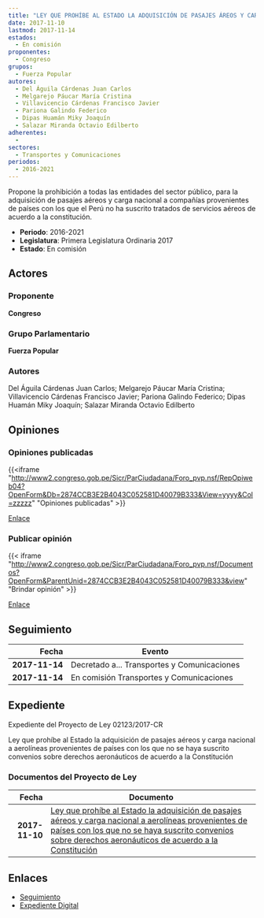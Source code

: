 ```yaml
---
title: "LEY QUE PROHÍBE AL ESTADO LA ADQUISICIÓN DE PASAJES ÁREOS Y CARGA NACIONAL A AEROLÍNEAS PROVENIENTES DE PAÍSES CON LOS QUE NO SE HAYA SUSCRITO CONVENIOS SOBRE DERECHOS AERONÁUTICOS DE ACUERDO A LA CONSTITUCIÓN."
date: 2017-11-10
lastmod: 2017-11-14
estados: 
  - En comisión
proponentes: 
  - Congreso
grupos: 
  - Fuerza Popular
autores: 
  - Del Águila Cárdenas Juan Carlos
  - Melgarejo Páucar María Cristina
  - Villavicencio Cárdenas Francisco Javier
  - Pariona Galindo Federico
  - Dipas Huamán Miky Joaquín
  - Salazar Miranda Octavio Edilberto
adherentes: 
  - 
sectores: 
  - Transportes y Comunicaciones
periodos: 
  - 2016-2021
---
```


Propone la prohibición a todas las entidades del sector público, para la adquisición de pasajes aéreos y carga nacional a compañías provenientes de países con los que el Perú no ha suscrito tratados de servicios aéreos de acuerdo a la constitución.

- **Periodo**: 2016-2021
- **Legislatura**: Primera Legislatura Ordinaria 2017
- **Estado**: En comisión

## Actores

### Proponente

**Congreso**

### Grupo Parlamentario

**Fuerza Popular**

### Autores

Del Águila Cárdenas Juan Carlos; Melgarejo Páucar María Cristina; Villavicencio Cárdenas Francisco Javier; Pariona Galindo Federico; Dipas Huamán Miky Joaquín; Salazar Miranda Octavio Edilberto


## Opiniones

### Opiniones publicadas

{{<iframe "http://www2.congreso.gob.pe/Sicr/ParCiudadana/Foro_pvp.nsf/RepOpiweb04?OpenForm&Db=2874CCB3E2B4043C052581D40079B333&View=yyyy&Col=zzzzz" "Opiniones publicadas" >}}

[Enlace](http://www2.congreso.gob.pe/Sicr/ParCiudadana/Foro_pvp.nsf/RepOpiweb04?OpenForm&Db=2874CCB3E2B4043C052581D40079B333&View=yyyy&Col=zzzzz)
### Publicar opinión

{{< iframe "http://www2.congreso.gob.pe/Sicr/ParCiudadana/Foro_pvp.nsf/Documentos?OpenForm&ParentUnid=2874CCB3E2B4043C052581D40079B333&view" "Brindar opinión" >}}

[Enlace](http://www2.congreso.gob.pe/Sicr/ParCiudadana/Foro_pvp.nsf/Documentos?OpenForm&ParentUnid=2874CCB3E2B4043C052581D40079B333&view)

## Seguimiento

| Fecha | Evento |
|------:|--------|
| **2017-11-14** | Decretado a... Transportes y Comunicaciones|
| **2017-11-14** | En comisión Transportes y Comunicaciones|


## Expediente

Expediente del Proyecto de Ley 02123/2017-CR

Ley que prohíbe al Estado la adquisición de pasajes aéreos y carga nacional a aerolíneas provenientes de países con los que no se haya suscrito convenios sobre derechos aeronáuticos de acuerdo a la Constitución


### Documentos del Proyecto de Ley

| Fecha | Documento |
|------:|--------|
| **2017-11-10** | [Ley que prohíbe al Estado la adquisición de pasajes aéreos y carga nacional a aerolíneas provenientes de países con los que no se haya suscrito convenios sobre derechos aeronáuticos de acuerdo a la Constitución](http://www.leyes.congreso.gob.pe/Documentos/2016_2021/Proyectos_de_Ley_y_de_Resoluciones_Legislativas/PL0210920171109.PDF) |

## Enlaces 

- [Seguimiento](http://www2.congreso.gob.pe/Sicr/TraDocEstProc/CLProLey2016.nsf/f7fff46988ca05b1052578e100829cc7/cfa7bd899c3b34e7052581d4007d6a02?OpenDocument)
- [Expediente Digital](http://www2.congreso.gob.pe/Sicr/TraDocEstProc/CLProLey2016.nsf/f7fff46988ca05b1052578e100829cc7/cfa7bd899c3b34e7052581d4007d6a02?OpenDocument&Click=05257FB7005EB655.eb71d0cf91d8294e05256cdf006b5706/$Body/0.1C6C)

